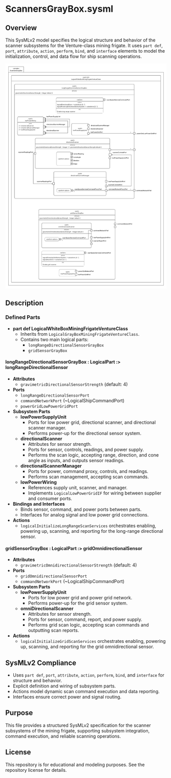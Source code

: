 # ScannersGrayBox.sysml

## Overview

This SysMLv2 model specifies the logical structure and behavior of the scanner subsystems for the Venture-class mining frigate. It uses `part def`, `port`, `attribute`, `action`, `perform`, `bind`, and `interface` elements to model the initialization, control, and data flow for ship scanning operations.

![ScannersGrayBox](Images/ScannersGrayBox.png)

## Description

### Defined Parts

- **part def LogicalWhiteBoxMiningFrigateVentureClass**
  - Inherits from `LogicalGrayBoxMiningFrigateVentureClass`.
  - Contains two main logical parts:
    - `longRangeDirectionalSensorGrayBox`
    - `gridSensorGrayBox`

#### longRangeDirectionalSensorGrayBox : LogicalPart :> longRangeDirectionalSensor
  - **Attributes**
    - `gravimetricDirectionalSensorStrength` (default: 4)
  - **Ports**
    - `longRangeDirectionalSensorPort`
    - `commandNetworkPort` (~LogicalShipCommandPort)
    - `powerGridLowPowerGridPort`
  - **Subsystem Parts**
    - **lowPowerSupplyUnit**
      - Ports for low power grid, directional scanner, and directional scanner manager.
      - Performs power-up for the directional sensor system.
    - **directionalScanner**
      - Attributes for sensor strength.
      - Ports for sensor, controls, readings, and power supply.
      - Performs the scan logic, accepting range, direction, and cone angle as inputs, and outputs sensor readings.
    - **directionalScannerManager**
      - Ports for power, command proxy, controls, and readings.
      - Performs scan management, accepting scan commands.
    - **lowPowerWiring**
      - References supply unit, scanner, and manager.
      - Implements `LogicalLowPowerGridIF` for wiring between supplier and consumer ports.
  - **Bindings and Interfaces**
    - Binds sensor, command, and power ports between parts.
    - Interfaces for analog signal and low power grid connections.
  - **Actions**
    - `logicalInitializeLongRangeScanServices` orchestrates enabling, powering up, scanning, and reporting for the long-range directional sensor.

#### gridSensorGrayBox : LogicalPart :> gridOmnidirectionalSensor
  - **Attributes**
    - `gravimetricOmnidirectionalSensorStrength` (default: 4)
  - **Ports**
    - `gridOmnidirectionalSensorPort`
    - `commandNetworkPort` (~LogicalShipCommandPort)
  - **Subsystem Parts**
    - **lowPowerSupplyUnit**
      - Ports for low power grid and power grid network.
      - Performs power-up for the grid sensor system.
    - **omniDirectionalScanner**
      - Attributes for sensor strength.
      - Ports for sensor, command, report, and power supply.
      - Performs grid scan logic, accepting scan commands and outputting scan reports.
  - **Actions**
    - `logicalInitializeGridScanServices` orchestrates enabling, powering up, scanning, and reporting for the grid omnidirectional sensor.

## SysMLv2 Compliance

- Uses `part def`, `port`, `attribute`, `action`, `perform`, `bind`, and `interface` for structure and behavior.
- Explicit definition and wiring of subsystem parts.
- Actions model dynamic scan command execution and data reporting.
- Interfaces ensure correct power and signal routing.

## Purpose

This file provides a structured SysMLv2 specification for the scanner subsystems of the mining frigate, supporting subsystem integration, command execution, and reliable scanning operations.

## License

This repository is for educational and modeling purposes. See the repository license for details.